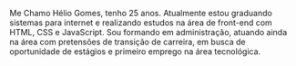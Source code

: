 Me Chamo Hélio Gomes, tenho 25 anos. Atualmente estou graduando sistemas para internet e realizando estudos na área de front-end com HTML, CSS e JavaScript. Sou formando em administração, atuando ainda na área com pretensões de transição de carreira, em busca de oportunidade de estágios e primeiro emprego na área tecnológica.
